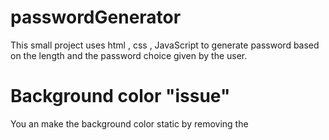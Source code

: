 # passwordGenerator
This small project uses html , css , JavaScript to generate password based on the length and the password choice given by the user.
# Background color "issue"
You an make the background color static by removing the 
